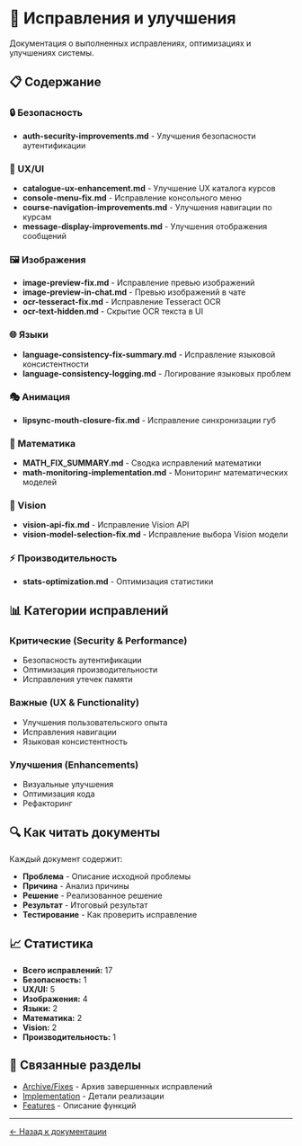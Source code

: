 # 🔧 Исправления и улучшения

Документация о выполненных исправлениях, оптимизациях и улучшениях системы.

## 📋 Содержание

### 🔒 Безопасность
- **auth-security-improvements.md** - Улучшения безопасности аутентификации

### 🎨 UX/UI
- **catalogue-ux-enhancement.md** - Улучшение UX каталога курсов
- **console-menu-fix.md** - Исправление консольного меню
- **course-navigation-improvements.md** - Улучшения навигации по курсам
- **message-display-improvements.md** - Улучшения отображения сообщений

### 🖼️ Изображения
- **image-preview-fix.md** - Исправление превью изображений
- **image-preview-in-chat.md** - Превью изображений в чате
- **ocr-tesseract-fix.md** - Исправление Tesseract OCR
- **ocr-text-hidden.md** - Скрытие OCR текста в UI

### 🌐 Языки
- **language-consistency-fix-summary.md** - Исправление языковой консистентности
- **language-consistency-logging.md** - Логирование языковых проблем

### 🎭 Анимация
- **lipsync-mouth-closure-fix.md** - Исправление синхронизации губ

### 📐 Математика
- **MATH_FIX_SUMMARY.md** - Сводка исправлений математики
- **math-monitoring-implementation.md** - Мониторинг математических моделей

### 🎥 Vision
- **vision-api-fix.md** - Исправление Vision API
- **vision-model-selection-fix.md** - Исправление выбора Vision модели

### ⚡ Производительность
- **stats-optimization.md** - Оптимизация статистики

## 📊 Категории исправлений

### Критические (Security & Performance)
- Безопасность аутентификации
- Оптимизация производительности
- Исправления утечек памяти

### Важные (UX & Functionality)
- Улучшения пользовательского опыта
- Исправления навигации
- Языковая консистентность

### Улучшения (Enhancements)
- Визуальные улучшения
- Оптимизация кода
- Рефакторинг

## 🔍 Как читать документы

Каждый документ содержит:
- **Проблема** - Описание исходной проблемы
- **Причина** - Анализ причины
- **Решение** - Реализованное решение
- **Результат** - Итоговый результат
- **Тестирование** - Как проверить исправление

## 📈 Статистика

- **Всего исправлений:** 17
- **Безопасность:** 1
- **UX/UI:** 5
- **Изображения:** 4
- **Языки:** 2
- **Математика:** 2
- **Vision:** 2
- **Производительность:** 1

## 🔗 Связанные разделы

- [Archive/Fixes](../archive/fixes/) - Архив завершенных исправлений
- [Implementation](../implementation/) - Детали реализации
- [Features](../features/) - Описание функций

---

[← Назад к документации](../README.md)

